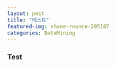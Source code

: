 ```yaml
---
layout: post
title: "테스트"
featured-img: shane-rounce-205187
categories: DataMining
---
```


### Test